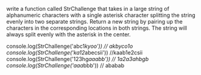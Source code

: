 write a function called StrChallenge that takes in a large string of alphanumeric characters with a single asterisk character splitting the string evenly into two separate strings. Return a new string by pairing up the characters in the corresponding locations in both strings. The string will always split evenly with the asterisk in the center. 

console.log(StrChallenge('abc1*kyoo')) // akbyco1o
console.log(StrChallenge('ka12*abecsii')) //kaab1e2csii
console.log(StrChallenge('123hg*aaabb')) // 1a2a3ahbgb
console.log(StrChallenge('aaa*bbb')) // ababab